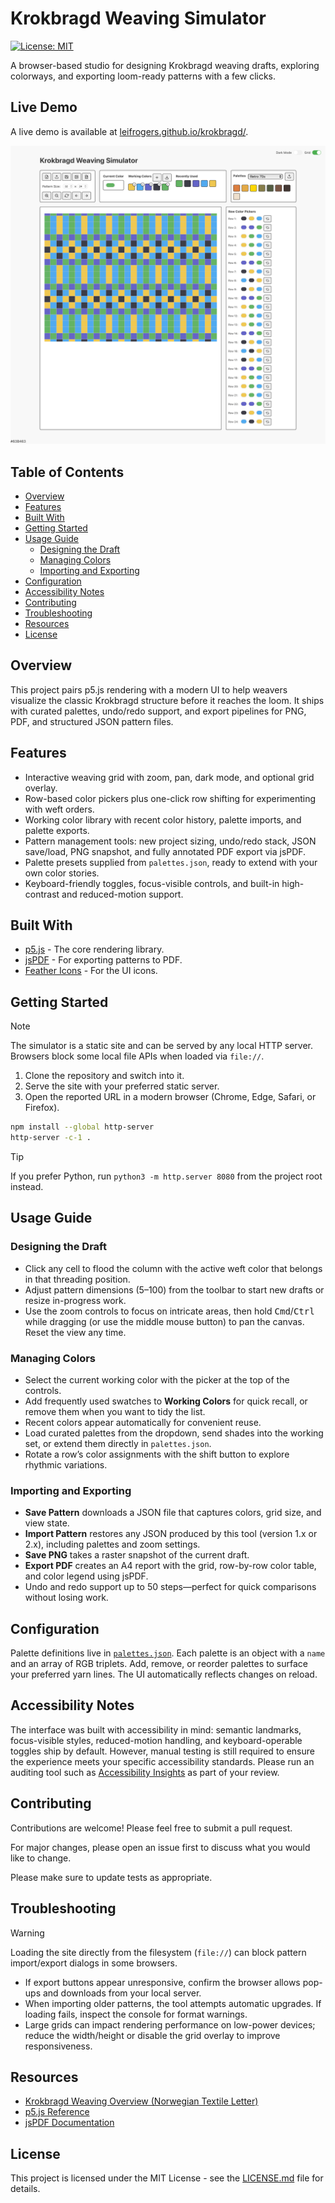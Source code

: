 # Krokbragd Weaving Simulator

[![License: MIT](https://img.shields.io/badge/License-MIT-yellow.svg)](https://opensource.org/licenses/MIT)

A browser-based studio for designing Krokbragd weaving drafts, exploring colorways, and exporting loom-ready patterns with a few clicks.

## Live Demo

A live demo is available at [leifrogers.github.io/krokbragd/](https://leifrogers.github.io/krokbragd/).

![Screenshot of the Krokbragd Weaving Simulator interface](./Krokbragd%20Weaving%20Simulator.png)

## Table of Contents
- [Overview](#overview)
- [Features](#features)
- [Built With](#built-with)
- [Getting Started](#getting-started)
- [Usage Guide](#usage-guide)
  - [Designing the Draft](#designing-the-draft)
  - [Managing Colors](#managing-colors)
  - [Importing and Exporting](#importing-and-exporting)
- [Configuration](#configuration)
- [Accessibility Notes](#accessibility-notes)
- [Contributing](#contributing)
- [Troubleshooting](#troubleshooting)
- [Resources](#resources)
- [License](#license)

## Overview
This project pairs p5.js rendering with a modern UI to help weavers visualize the classic Krokbragd structure before it reaches the loom. It ships with curated palettes, undo/redo support, and export pipelines for PNG, PDF, and structured JSON pattern files.

## Features
- Interactive weaving grid with zoom, pan, dark mode, and optional grid overlay.
- Row-based color pickers plus one-click row shifting for experimenting with weft orders.
- Working color library with recent color history, palette imports, and palette exports.
- Pattern management tools: new project sizing, undo/redo stack, JSON save/load, PNG snapshot, and fully annotated PDF export via jsPDF.
- Palette presets supplied from `palettes.json`, ready to extend with your own color stories.
- Keyboard-friendly toggles, focus-visible controls, and built-in high-contrast and reduced-motion support.

## Built With
* [p5.js](https://p5js.org/) - The core rendering library.
* [jsPDF](https://github.com/parallax/jsPDF) - For exporting patterns to PDF.
* [Feather Icons](https://feathericons.com/) - For the UI icons.

## Getting Started
> [!NOTE]
> The simulator is a static site and can be served by any local HTTP server. Browsers block some local file APIs when loaded via `file://`.

1. Clone the repository and switch into it.
2. Serve the site with your preferred static server.
3. Open the reported URL in a modern browser (Chrome, Edge, Safari, or Firefox).

```bash
npm install --global http-server
http-server -c-1 .
```

> [!TIP]
> If you prefer Python, run `python3 -m http.server 8080` from the project root instead.

## Usage Guide

### Designing the Draft
- Click any cell to flood the column with the active weft color that belongs in that threading position.
- Adjust pattern dimensions (5–100) from the toolbar to start new drafts or resize in-progress work.
- Use the zoom controls to focus on intricate areas, then hold <kbd>Cmd</kbd>/<kbd>Ctrl</kbd> while dragging (or use the middle mouse button) to pan the canvas. Reset the view any time.

### Managing Colors
- Select the current working color with the picker at the top of the controls.
- Add frequently used swatches to **Working Colors** for quick recall, or remove them when you want to tidy the list.
- Recent colors appear automatically for convenient reuse.
- Load curated palettes from the dropdown, send shades into the working set, or extend them directly in `palettes.json`.
- Rotate a row’s color assignments with the shift button to explore rhythmic variations.

### Importing and Exporting
- **Save Pattern** downloads a JSON file that captures colors, grid size, and view state.
- **Import Pattern** restores any JSON produced by this tool (version 1.x or 2.x), including palettes and zoom settings.
- **Save PNG** takes a raster snapshot of the current draft.
- **Export PDF** creates an A4 report with the grid, row-by-row color table, and color legend using jsPDF.
- Undo and redo support up to 50 steps—perfect for quick comparisons without losing work.

## Configuration
Palette definitions live in [`palettes.json`](./palettes.json). Each palette is an object with a `name` and an array of RGB triplets. Add, remove, or reorder palettes to surface your preferred yarn lines. The UI automatically reflects changes on reload.

## Accessibility Notes
The interface was built with accessibility in mind: semantic landmarks, focus-visible styles, reduced-motion handling, and keyboard-operable toggles ship by default. However, manual testing is still required to ensure the experience meets your specific accessibility standards. Please run an auditing tool such as [Accessibility Insights](https://accessibilityinsights.io/) as part of your review.

## Contributing
Contributions are welcome! Please feel free to submit a pull request.

For major changes, please open an issue first to discuss what you would like to change.

Please make sure to update tests as appropriate.

## Troubleshooting
> [!WARNING]
> Loading the site directly from the filesystem (`file://`) can block pattern import/export dialogs in some browsers.

- If export buttons appear unresponsive, confirm the browser allows pop-ups and downloads from your local server.
- When importing older patterns, the tool attempts automatic upgrades. If loading fails, inspect the console for format warnings.
- Large grids can impact rendering performance on low-power devices; reduce the width/height or disable the grid overlay to improve responsiveness.

## Resources
- [Krokbragd Weaving Overview (Norwegian Textile Letter)](https://norwegiantextileletter.com/2020/05/04/what-is-krokbragd/)
- [p5.js Reference](https://p5js.org/reference/)
- [jsPDF Documentation](https://github.com/parallax/jsPDF)

## License
This project is licensed under the MIT License - see the [LICENSE.md](LICENSE.md) file for details.